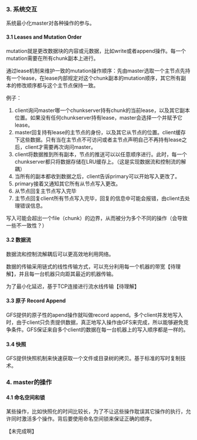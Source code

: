 ### 3. 系统交互

系统最小化master对各种操作的参与。

#### 3.1 Leases and Mutation Order

mutation就是更改数据块的内容或元数据，比如write或者append操作。每一个mutation需要在所有chunk副本上进行。

通过lease机制来维护一致的mutation操作顺序：先由master选取一个主节点先持有一个lease，在lease内部规定对这个chunk副本的mutation顺序，其它所有副本的修改顺序都与这个主节点保持一致。

例子：
1. client询问master哪一个chunkserver持有chunk的当前lease，以及其它副本位置。如果没有任何chunkserver持有lease，master会选择一个并赋予它lease。
2. master回复持有lease的主节点的身份，以及其它从节点的位置。client缓存下这些数据。只有当在主节点不可访问或者主节点声明自己不再持有lease之后，client才需要再次询问master。
3. client将数据推到所有副本，节点的推送可以以任意顺序进行。此时，每一个chunkserver都只将数据存储在LRU缓存上。（这是实现数据流和控制流的解耦）
4. 当所有的副本都收到数据之后，client告诉primary可以开始写入更改了。
5. primary接着又通知其它所有从节点写入更改。
6. 从节点回复主节点写入完毕
7. 主节点回复client所有节点写入完毕，回复的信息中可能会报错，由client去处理错误信息。

写入可能会超出一个file（chunk）的边界，从而被分为多个不同的操作（会导致一些不一致性？）

#### 3.2 数据流

数据流和控制流解耦后可以更高效地利用网络。

数据的传输采用链式的线性传输方式，可以充分利用每一个机器的带宽【待理解】，并且每一台机器只向距其最近的机器传输。

为了最小化延迟，基于TCP连接进行流水线传输【待理解】

#### 3.3 原子 Record Append

GFS提供的原子性的apend操作就叫做record append。多个client并发地写入时，由于client只负责提供数据，真正地写入操作由GFS来完成，所以能够避免竞争条件。GFS保证来自多个client的数据在每一台机器上的写入顺序都是一样的。

#### 3.4 快照

GFS提供快照机制来快速获取一个文件或目录树的拷贝。基于标准的写时复制技术。

### 4. master的操作

#### 4.1 命名空间和锁

某些操作，比如快照化的时间比较长，为了不让这些操作耽误其它操作的执行，允许同时激活多个操作。背后要使用命名空间锁来保证正确的顺序。

【未完成啊】

